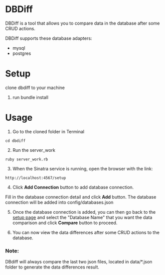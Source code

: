 # DBDiff
DBDiff is a tool that allows you to compare data in the database after some CRUD actions.

DBDiff supports these database adapters:
- mysql
- postgres

# Setup
clone dbdiff to your machine
  1. run bundle install

# Usage
  1) Go to the cloned folder in Terminal
```
cd dbdiff
```
  2) Run the server_work
```
ruby server_work.rb
```
  3) When the Sinatra service is running, open the browser with the link:
```
http://localhost:4567/setup
```
  4) Click **Add Connection** button to add database connection.

  Fill in the database connection detail and click **Add** button.
  The database connection will be added into config/databases.json

  5) Once the database connection is added, you can then go back to the [setup page](http://localhost:4567/setup) and select the "Database Name" that you want the data comparison and click **Compare** button to proceed.

  6) You can now view the data differences after some CRUD actions to the database.

### Note:

  DBdiff will always compare the last two json files, located in data/*.json folder to generate the data differences result.
